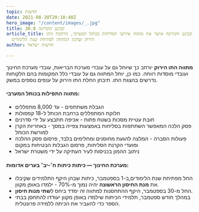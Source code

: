 ```yaml
---
topic: חדשות
date: 2021-08-30T20:10:40Z
hero_image: "/content/images/_.jpg"
title: קבינט הקורונה 30.8
article_title: קבינט הקורונה אישר את מתווה אירועי הסליחות בכותל המערבי, הרחבת התו
  הירוק ועדכון המתווה לפתיחת שנת הלימודים
author: חדשות ישראל

---
```

**מתווה התו הירוק** יורחב כך שיוחל גם על עובדי מערכת הבריאות, עובדי מערכת החינוך ועובדי מוסדות רווחה. כמו כן, יוחל המתווה גם על עובדי כלל המקומות בהם הלקוחות נדרשים בהצגת התו. תיבחן החלת התו הירוק על ענפים נוספים במשק.

#### מתווה התפילות בכותל המערבי:

* הגבלת משתתפים - עד 8,000 מתפללים
* חלוקת המתפללים ברחבת הכותל ל-18 קפסולות
* חובת עטיית מסכות בשטח פתוח - אכיפה תתבצע על ידי סדרנים
* פסק הלכה המאפשר השתתפות בסליחות באמצעות צפייה במסך - באחריות הקרן למורשת הכותל
* פעולות הסברה - המלצה להגעת מחוסנים ומחלימים בלבד, פרסום פסק ההלכה ומועדי הקרנת הסליחות, פרסום הגבלות הבטיחות במקום
* ניתוב ההמון בכניסות לעיר העתיקה על ידי משטרת ישראל

#### מערכת החינוך — כיתות כיתות ח׳-יב׳ בערים אדומות:

* החל מפתיחת שנת הלימודים,ב-1 בספטמבר, כיתות שבהן היקף התלמידים שקיבלו את **מנת החיסון הראשונה** יהיה נמוך מ-70% - ילמדו באופן מקוון.
* החל מ-30 בספטמבר, היקף ההתחסנות למתווה זה ימדד ביחס ל**שתי מנות חיסון**.
* במהלך חודש ספטמבר, תלמידי הכיתות שילמדו באופן מקוון יעוּדדו להתחסן בבתי הספר כדי להעביר את הכיתה ללמידה פרונטלית.
